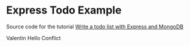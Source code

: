 # Express Todo Example

Source code for the tutorial [Write a todo list with Express and MongoDB](http://dreamerslab.com/blog/en/write-a-todo-list-with-express-and-mongodb/)

Valentin
Hello
Conflict

